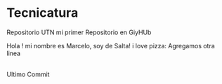 # Tecnicatura
Repositorio UTN
mi primer Repositorio en GiyHUb

Hola ! mi nombre es Marcelo, soy de Salta!
i love pizza:
Agregamos otra linea


<br>
Ultimo Commit
